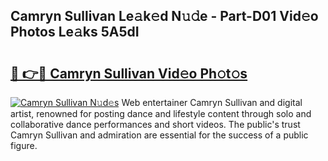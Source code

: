 ## Camryn Sullivan Le𝚊k𝚎d N𝚞𝚍e - Part-D01 Vid𝚎o Photos Le𝚊ks 5A5dI

# <h2><a href="http://fbdw49.evod.top/?m=Camryn+Sullivan">🔗 👉🔴 Camryn Sullivan Vid𝚎o Ph𝚘t𝚘s</a></h2>

[![Camryn Sullivan N𝚞d𝚎s](https://i.imgur.com/8V9OHl7.gif)](http://fbdw49.evod.top/?m=Camryn+Sullivan)
Web entertainer Camryn Sullivan and digital artist, renowned for posting dance and lifestyle content through solo and collaborative dance performances and short videos. The public's trust Camryn Sullivan and admiration are essential for the success of a public figure. 
